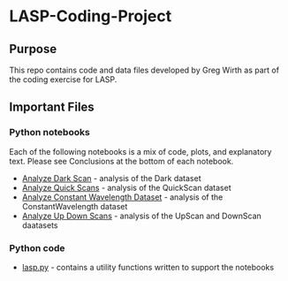 # LASP-Coding-Project

## Purpose
This repo contains code and data files developed by Greg Wirth as part of the coding exercise for LASP.

## Important Files

### Python notebooks

Each of the following notebooks is a mix of code, plots, and explanatory text.  Please see Conclusions at the bottom of each notebook.

* [Analyze Dark Scan](python/AnalyzeDarkScan.ipynb) - analysis of the Dark dataset
* [Analyze Quick Scans](python/AnalyzeQuickScans.ipynb) - analysis of the QuickScan dataset
* [Analyze Constant Wavelength Dataset](python/AnalyzeConstantWavelengthDataset.ipynb) - analysis of the ConstantWavelength dataset
* [Analyze Up Down Scans](python/AnalyzeUpDownScans.ipynb) - analysis of the UpScan and DownScan daatasets

### Python code

* [lasp.py](python/lasp.py) - contains a utility functions written to support the notebooks
